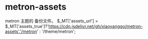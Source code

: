 # metron-assets
metron 主题的 备份文件。
$_MT['assets_url']  = $_MT['assets_true']?'https://cdn.jsdelivr.net/gh/xiaoyanggo/metron-assets'.'/metron' : '/theme/metron';
